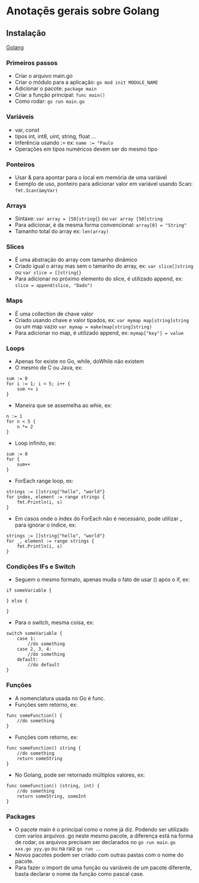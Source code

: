 # Anotaçẽs gerais sobre Golang


## Instalação
[Golang](https://go.dev/doc/install)

### Primeiros passos
- Criar o arquivo main.go
- Criar o módulo para a aplicação: `go mod init MODULE_NAME`
- Adicionar o pacote: `package main`
- Criar a função principal: `func main()`
- Como rodar: `go run main.go`

### Variáveis
- var, const
- tipos int, int8, uint, string, float ...
- Inferência usando := ex: `name := "Paulo`
- Operações em tipos numéricos devem ser do mesmo tipo

### Ponteiros
- Usar & para apontar para o local em memória de uma variável
- Exemplo de uso, ponteiro para adicionar valor em variável usando Scan: `fmt.Scan(&myVar)`

### Arrays
- Sintaxe: `var array = [50]string{}` ou `var array [50]string`
- Para adicionar, é da mesma forma convencional: `array[0] = "String"`
- Tamanho total do array ex: `len(array)`

### Slices
- É uma abstração do array com tamanho dinâmico
- Criado igual o array mas sem o tamanho do array, ex: `var slice[]string` ou `var slice = []string{}`
- Para adicionar no próximo elemento do slice, é utilizado append, ex: `slice = append(slice, "Dado")`

### Maps
- É uma collection de chave valor
- Criado usando chave e valor tipados, ex: `var mymap map[string]string` ou um map vazio `var mymap = make(map[string]string)`
- Para adicionar no map, é utilizado append, ex: `mymap["key"] = value`


### Loops
- Apenas for existe no Go, while, doWhile não existem
- O mesmo de C ou Java, ex: 
```
sum := 0
for i := 1; i < 5; i++ {
    sum += i
}
```
- Maneira que se assemelha ao whie, ex: 
```
n := 1
for n < 5 {
    n *= 2
}
```
- Loop infinito, ex:
```
sum := 0
for {
    sum++ 
}
```
- ForEach range loop, ex:
```
strings := []string{"hello", "world"}
for index, element := range strings {
    fmt.Println(i, s)
}
```
- Em casos onde o index do ForEach não é necessário, pode utilizar _ para ignorar o indice, ex:
```
strings := []string{"hello", "world"}
for _, element := range strings {
    fmt.Println(i, s)
}
```
### Condições IFs e Switch
- Seguem o mesmo formato, apenas muda o fato de usar () após o if, ex:
```
if someVariable {

} else {

}
```
- Para o switch, mesma coisa, ex:
```
switch someVariable {
    case 1:
        //do something
    case 2, 3, 4:
        //do something
    default:
        //do default
}
```
### Funções
- A nomenclatura usada no Go é func.
- Funções sem retorno, ex:
```
func someFunction() {
    //do something
}
```
- Funções com retorno, ex:
```
func someFunction() string {
    //do something
    return someString
}
```
- No Golang, pode ser retornado múltiplos valores, ex:
```
func someFunction() (string, int) {
    //do something
    return someString, someInt
}
```

### Packages
- O pacote main é o principal como o nome já diz. Podendo ser utilizado com varios arquivos .go neste mesmo pacote, a diferença está na forma de rodar, os arquivos precisam ser declarados no `go run main.go xxx.go yyy.go` ou na raiz `go run .`.
- Novos pacotes podem ser criado com outras pastas com o nome do pacote.
- Para fazer o import de uma função ou variáveis de um pacote diferente, basta declarar o nome da função como pascal case.